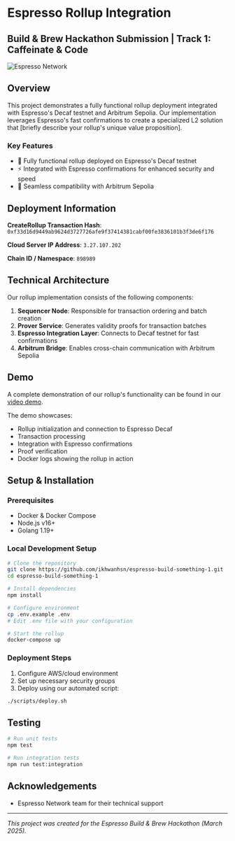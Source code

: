# Espresso Rollup Integration

## Build & Brew Hackathon Submission | Track 1: Caffeinate & Code

![Espresso Network](https://cdn.dorahacks.io/static/files/195461b26b9dc69f277e97948ecac51a.jpg)

## Overview

This project demonstrates a fully functional rollup deployment integrated with Espresso's Decaf testnet and Arbitrum Sepolia. Our implementation leverages Espresso's fast confirmations to create a specialized L2 solution that [briefly describe your rollup's unique value proposition].

### Key Features

- 🚀 Fully functional rollup deployed on Espresso's Decaf testnet
- ⚡ Integrated with Espresso confirmations for enhanced security and speed
- 🔄 Seamless compatibility with Arbitrum Sepolia

## Deployment Information

**CreateRollup Transaction Hash**: `0xf33d16d9449ab9624d3727726afe9f37414381cabf00fe3836101b3f3de6f176`

**Cloud Server IP Address**: `3.27.107.202`

**Chain ID / Namespace**: `898989`

## Technical Architecture

Our rollup implementation consists of the following components:

1. **Sequencer Node**: Responsible for transaction ordering and batch creation
2. **Prover Service**: Generates validity proofs for transaction batches
3. **Espresso Integration Layer**: Connects to Decaf testnet for fast confirmations
4. **Arbitrum Bridge**: Enables cross-chain communication with Arbitrum Sepolia

## Demo

A complete demonstration of our rollup's functionality can be found in our [video demo](https://youtu.be/PGIDwCzqDxs).

The demo showcases:
- Rollup initialization and connection to Espresso Decaf
- Transaction processing
- Integration with Espresso confirmations
- Proof verification
- Docker logs showing the rollup in action

## Setup & Installation

### Prerequisites

- Docker & Docker Compose
- Node.js v16+
- Golang 1.19+

### Local Development Setup

```bash
# Clone the repository
git clone https://github.com/ikhwanhsn/espresso-build-something-1.git
cd espresso-build-something-1

# Install dependencies
npm install

# Configure environment
cp .env.example .env
# Edit .env file with your configuration

# Start the rollup
docker-compose up
```

### Deployment Steps

1. Configure AWS/cloud environment
2. Set up necessary security groups
3. Deploy using our automated script:

```bash
./scripts/deploy.sh
```

## Testing

```bash
# Run unit tests
npm test

# Run integration tests
npm run test:integration
```

## Acknowledgements

- Espresso Network team for their technical support

---

*This project was created for the Espresso Build & Brew Hackathon (March 2025).*

